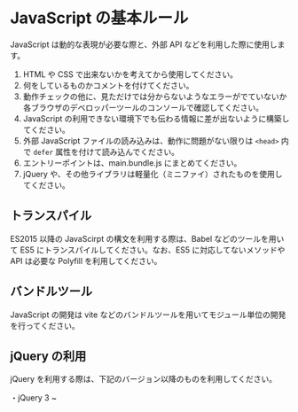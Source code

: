 # JavaScript の基本ルール

JavaScript は動的な表現が必要な際と、外部 API などを利用した際に使用します。

1. HTML や CSS で出来ないかを考えてから使用してください。
2. 何をしているものかコメントを付けてください。
3. 動作チェックの他に、見ただけでは分からないようなエラーがでていないか各ブラウザのデベロッパーツールのコンソールで確認してください。
4. JavaScript の利用できない環境下でも伝わる情報に差が出ないように構築してください。
5. 外部 JavaScript ファイルの読み込みは、動作に問題がない限りは `<head>` 内で `defer` 属性を付けて読み込んでください。
6. エントリーポイントは、main.bundle.js にまとめてください。
7. jQuery や、その他ライブラリは軽量化（ミニファイ）されたものを使用してください。

## トランスパイル

ES2015 以降の JavaScirpt の構文を利用する際は、Babel などのツールを用いて ES5 にトランスパイルしてください。なお、ES5 に対応してないメソッドや API は必要な Polyfill を利用してください。

## バンドルツール

JavaScript の開発は vite などのバンドルツールを用いてモジュール単位の開発を行ってください。

## **jQuery の利用**

jQuery を利用する際は、下記のバージョン以降のものを利用してください。

・jQuery 3 ~
